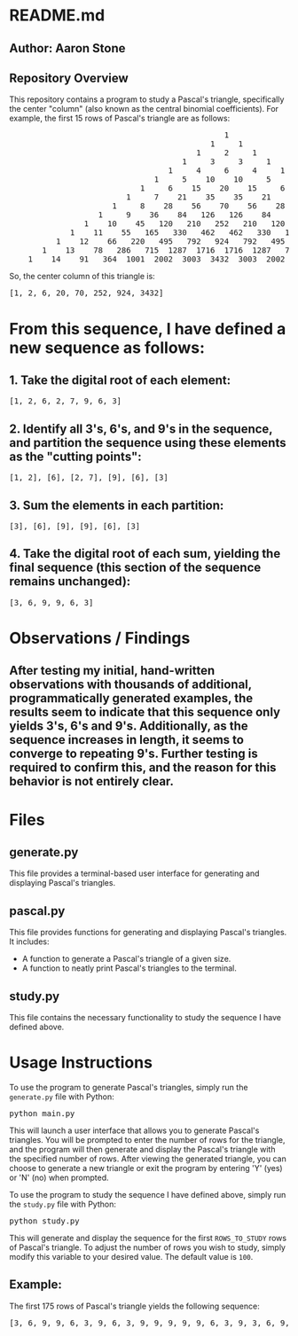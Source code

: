 # README.md

## Author: Aaron Stone

## Repository Overview

This repository contains a program to study a Pascal's triangle, specifically the center "column" (also known as the central binomial coefficients). For example, the first 15 rows of Pascal's triangle are as follows:

<pre>
                                              1
                                           1     1
                                        1     2     1
                                     1     3     3     1
                                  1     4     6     4     1
                               1     5    10    10     5     1
                            1     6    15    20    15     6     1
                         1     7    21    35    35    21     7     1
                      1     8    28    56    70    56    28     8     1
                   1     9    36    84   126   126    84    36     9     1
                1    10    45   120   210   252   210   120    45    10     1
             1    11    55   165   330   462   462   330   165    55    11     1
          1    12    66   220   495   792   924   792   495   220    66    12     1
       1    13    78   286   715  1287  1716  1716  1287   715   286    78    13     1
    1    14    91   364  1001  2002  3003  3432  3003  2002  1001   364    91    14     1
</pre>

So, the center column of this triangle is:
<pre>
[1, 2, 6, 20, 70, 252, 924, 3432]
</pre>

# From this sequence, I have defined a new sequence as follows:

## 1. Take the digital root of each element:
<pre>
[1, 2, 6, 2, 7, 9, 6, 3]
</pre>
## 2. Identify all 3's, 6's, and 9's in the sequence, and partition the sequence using these elements as the "cutting points":
<pre>
[1, 2], [6], [2, 7], [9], [6], [3]
</pre>
## 3. Sum the elements in each partition:
<pre>
[3], [6], [9], [9], [6], [3]
</pre>
## 4. Take the digital root of each sum, yielding the final sequence (this section of the sequence remains unchanged):
<pre>
[3, 6, 9, 9, 6, 3]
</pre>

# Observations / Findings

## After testing my initial, hand-written observations with thousands of additional, programmatically generated examples, the results seem to indicate that this sequence only yields 3's, 6's and 9's. Additionally, as the sequence increases in length, it seems to converge to repeating 9's. Further testing is required to confirm this, and the reason for this behavior is not entirely clear.

# Files

## generate.py

This file provides a terminal-based user interface for generating and displaying Pascal's triangles.

## pascal.py

This file provides functions for generating and displaying Pascal's triangles. It includes:

- A function to generate a Pascal's triangle of a given size.
- A function to neatly print Pascal's triangles to the terminal.

## study.py

This file contains the necessary functionality to study the sequence I have defined above.

# Usage Instructions

To use the program to generate Pascal's triangles, simply run the `generate.py` file with Python:

<pre>
python main.py
</pre>

This will launch a user interface that allows you to generate Pascal's triangles. You will be prompted to enter the number of rows for the triangle, and the program will then generate and display the Pascal's triangle with the specified number of rows. After viewing the generated triangle, you can choose to generate a new triangle or exit the program by entering 'Y' (yes) or 'N' (no) when prompted.

To use the program to study the sequence I have defined above, simply run the `study.py` file with Python:

<pre>
python study.py
</pre>

This will generate and display the sequence for the first `ROWS_TO_STUDY` rows of Pascal's triangle. To adjust the number of rows you wish to study, simply modify this variable to your desired value. The default value is `100`.

## Example:

The first 175 rows of Pascal's triangle yields the following sequence:

<pre>
[3, 6, 9, 9, 6, 3, 9, 6, 3, 9, 9, 9, 9, 9, 6, 3, 9, 3, 6, 9, 9, 9, 9, 6, 3, 9, 9, 3, 6, 9, 3, 6, 9, 9, 9, 9, 9, 9, 9, 9, 9, 9, 9, 9, 9, 9, 6, 3, 9, 3, 6, 9, 9, 9, 9, 3, 6, 9, 6, 3, 9, 9, 9, 9, 9, 9, 9, 9, 9, 9, 9, 9, 9, 6, 3, 9, 9, 3]
</pre>